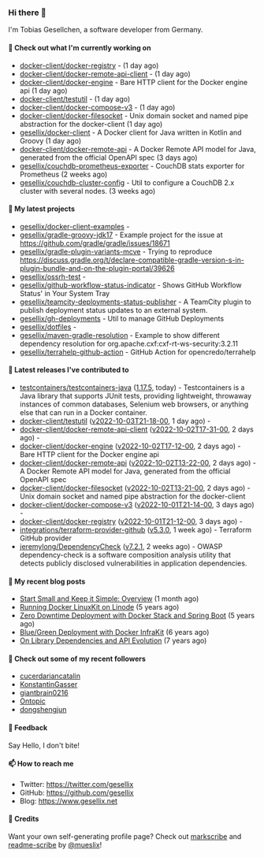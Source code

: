 ### Hi there 👋

I'm Tobias Gesellchen, a software developer from Germany.

#### 👷 Check out what I'm currently working on

- [docker-client/docker-registry](https://github.com/docker-client/docker-registry) -  (1 day ago)
- [docker-client/docker-remote-api-client](https://github.com/docker-client/docker-remote-api-client) -  (1 day ago)
- [docker-client/docker-engine](https://github.com/docker-client/docker-engine) - Bare HTTP client for the Docker engine api (1 day ago)
- [docker-client/testutil](https://github.com/docker-client/testutil) -  (1 day ago)
- [docker-client/docker-compose-v3](https://github.com/docker-client/docker-compose-v3) -  (1 day ago)
- [docker-client/docker-filesocket](https://github.com/docker-client/docker-filesocket) - Unix domain socket and named pipe abstraction for the docker-client (1 day ago)
- [gesellix/docker-client](https://github.com/gesellix/docker-client) - A Docker client for Java written in Kotlin and Groovy (1 day ago)
- [docker-client/docker-remote-api](https://github.com/docker-client/docker-remote-api) - A Docker Remote API model for Java, generated from the official OpenAPI spec (3 days ago)
- [gesellix/couchdb-prometheus-exporter](https://github.com/gesellix/couchdb-prometheus-exporter) - CouchDB stats exporter for Prometheus (2 weeks ago)
- [gesellix/couchdb-cluster-config](https://github.com/gesellix/couchdb-cluster-config) - Util to configure a CouchDB 2.x cluster with several nodes. (3 weeks ago)

#### 🌱 My latest projects

- [gesellix/docker-client-examples](https://github.com/gesellix/docker-client-examples) - 
- [gesellix/gradle-groovy-jdk17](https://github.com/gesellix/gradle-groovy-jdk17) - Example project for the issue at https://github.com/gradle/gradle/issues/18671
- [gesellix/gradle-plugin-variants-mcve](https://github.com/gesellix/gradle-plugin-variants-mcve) - Trying to reproduce https://discuss.gradle.org/t/declare-compatible-gradle-version-s-in-plugin-bundle-and-on-the-plugin-portal/39626
- [gesellix/ossrh-test](https://github.com/gesellix/ossrh-test) - 
- [gesellix/github-workflow-status-indicator](https://github.com/gesellix/github-workflow-status-indicator) - Shows GitHub Workflow Status&#39; in Your System Tray
- [gesellix/teamcity-deployments-status-publisher](https://github.com/gesellix/teamcity-deployments-status-publisher) - A TeamCity plugin to publish deployment status updates to an external system.
- [gesellix/gh-deployments](https://github.com/gesellix/gh-deployments) - Util to manage GitHub Deployments
- [gesellix/dotfiles](https://github.com/gesellix/dotfiles) - 
- [gesellix/maven-gradle-resolution](https://github.com/gesellix/maven-gradle-resolution) - Example to show different dependency resolution for org.apache.cxf:cxf-rt-ws-security:3.2.11
- [gesellix/terrahelp-github-action](https://github.com/gesellix/terrahelp-github-action) - GitHub Action for opencredo/terrahelp

#### 🔭 Latest releases I've contributed to

- [testcontainers/testcontainers-java](https://github.com/testcontainers/testcontainers-java) ([1.17.5](https://github.com/testcontainers/testcontainers-java/releases/tag/1.17.5), today) - Testcontainers is a Java library that supports JUnit tests, providing lightweight, throwaway instances of common databases, Selenium web browsers, or anything else that can run in a Docker container.
- [docker-client/testutil](https://github.com/docker-client/testutil) ([v2022-10-03T21-18-00](https://github.com/docker-client/testutil/releases/tag/v2022-10-03T21-18-00), 1 day ago) - 
- [docker-client/docker-remote-api-client](https://github.com/docker-client/docker-remote-api-client) ([v2022-10-02T17-31-00](https://github.com/docker-client/docker-remote-api-client/releases/tag/v2022-10-02T17-31-00), 2 days ago) - 
- [docker-client/docker-engine](https://github.com/docker-client/docker-engine) ([v2022-10-02T17-12-00](https://github.com/docker-client/docker-engine/releases/tag/v2022-10-02T17-12-00), 2 days ago) - Bare HTTP client for the Docker engine api
- [docker-client/docker-remote-api](https://github.com/docker-client/docker-remote-api) ([v2022-10-02T13-22-00](https://github.com/docker-client/docker-remote-api/releases/tag/v2022-10-02T13-22-00), 2 days ago) - A Docker Remote API model for Java, generated from the official OpenAPI spec
- [docker-client/docker-filesocket](https://github.com/docker-client/docker-filesocket) ([v2022-10-02T13-21-00](https://github.com/docker-client/docker-filesocket/releases/tag/v2022-10-02T13-21-00), 2 days ago) - Unix domain socket and named pipe abstraction for the docker-client
- [docker-client/docker-compose-v3](https://github.com/docker-client/docker-compose-v3) ([v2022-10-01T21-14-00](https://github.com/docker-client/docker-compose-v3/releases/tag/v2022-10-01T21-14-00), 3 days ago) - 
- [docker-client/docker-registry](https://github.com/docker-client/docker-registry) ([v2022-10-01T21-12-00](https://github.com/docker-client/docker-registry/releases/tag/v2022-10-01T21-12-00), 3 days ago) - 
- [integrations/terraform-provider-github](https://github.com/integrations/terraform-provider-github) ([v5.3.0](https://github.com/integrations/terraform-provider-github/releases/tag/v5.3.0), 1 week ago) - Terraform GitHub provider
- [jeremylong/DependencyCheck](https://github.com/jeremylong/DependencyCheck) ([v7.2.1](https://github.com/jeremylong/DependencyCheck/releases/tag/v7.2.1), 2 weeks ago) - OWASP dependency-check is a software composition analysis utility that detects publicly disclosed vulnerabilities in application dependencies.

#### 📜 My recent blog posts

- [Start Small and Keep it Simple: Overview](https://www.gesellix.net/post/start-small-keep-it-simple-overview/) (1 month ago)
- [Running Docker LinuxKit on Linode](https://www.gesellix.net/post/running-docker-linuxkit-on-linode/) (5 years ago)
- [Zero Downtime Deployment with Docker Stack and Spring Boot](https://www.gesellix.net/post/zero-downtime-deployment-with-docker-stack-and-spring-boot/) (5 years ago)
- [Blue/Green Deployment with Docker InfraKit](https://www.gesellix.net/post/blue-green-deployment-with-docker-infrakit/) (6 years ago)
- [On Library Dependencies and API Evolution](https://www.gesellix.net/post/choosing-a-library/) (7 years ago)



#### 👯 Check out some of my recent followers

- [cucerdariancatalin](https://github.com/cucerdariancatalin)
- [KonstantinGasser](https://github.com/KonstantinGasser)
- [giantbrain0216](https://github.com/giantbrain0216)
- [Ontopic](https://github.com/Ontopic)
- [dongshengjun](https://github.com/dongshengjun)

#### 💬 Feedback

Say Hello, I don't bite!

#### 📫 How to reach me

- Twitter: https://twitter.com/gesellix
- GitHub: https://github.com/gesellix
- Blog: https://www.gesellix.net

#### 🙇 Credits

Want your own self-generating profile page? Check out [markscribe](https://github.com/muesli/markscribe)
and [readme-scribe](https://github.com/muesli/readme-scribe) by [@mueslix](https://twitter.com/mueslix)!
